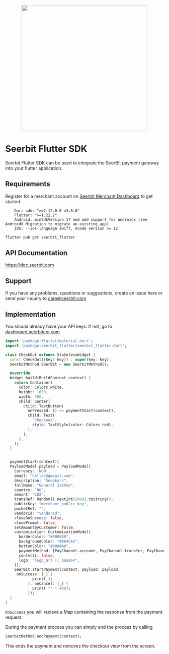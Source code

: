 <p align="center">
<img width="400" valign="top" src="https://assets.seerbitapi.com/images/seerbit_logo_type.png" data-canonical-src="https://res.cloudinary.com/dpejkbof5/image/upload/v1620323718/Seerbit_logo_png_ddcor4.png" style="max-width:100%; ">
</p>

# Seerbit Flutter SDK

Seerbit Flutter SDK can be used to integrate the SeerBit payment gateway into your flutter application. 

## Requirements 
Register for a merchant account on [Seerbit Merchant Dashboard](https://dashboard.seerbitapi.com) to get started. 

```
    Dart sdk: ">=2.12.0-0 <3.0.0"
    Flutter: ">=1.22.2"
    Android: minSdkVersion 17 and add support for androidx (see AndroidX Migration to migrate an existing app)
    iOS: --ios-language swift, Xcode version >= 12
```

```bash
flutter pub get seerbit_flutter
```

## API Documentation 
   https://doc.seerbit.com

## Support 
If you have any problems, questions or suggestions, create an issue here or send your inquiry to care@seerbit.com

## Implementation
You should already have your API keys. If not, go to [dashboard.seerbitapi.com](https://dashboard.seerbitapi.com).
```dart
import 'package:flutter/material.dart';
import 'package:seerbit_flutter/seerbit_flutter.dart';

class CheckOut extends StatelessWidget {
  const CheckOut({Key? key}) : super(key: key);
  SeerbitMethod SeerBit = new SeerbitMethod();  

  @override
  Widget build(BuildContext context) {
    return Container(
      color: Colors.white,
      height: 1000,
      width: 500,
      child: Center(
        child: TextButton(
          onPressed: () => paymentStart(context),
          child: Text(
            "Checkout",
            style: TextStyle(color: Colors.red),
          ),
        ),
      ),
    );
  }


  paymentStart(context){
  PayloadModel payload = PayloadModel(
    currency: 'NGN',
    email: "hellxo@gmxail.com",
    description: "Sneakers",
    fullName: "General ZxXXod",
    country: "NG",
    amount: "102",
    transRef: Random().nextInt(2000).toString(),
    publicKey: "merchant_public_key",
    pocketRef: "",
    vendorId: "vendorId",
    closeOnSuccess: false,
    closePrompt: false,
    setAmountByCustomer: false,
    customization: CustomizationModel(
      borderColor: "#000000",
      backgroundColor: "#004C64",
      buttonColor: "#0084A0",
      paymentMethod: [PayChannel.account, PayChannel.transfer, PayChannel.card, PayChannel.momo],
      confetti: false,
      logo: "logo_url || base64",
    ));
    SeerBit.startPayment(context, payload: payload,
     onSuccess: (_) {
            print(_);
          }, onCancel: (_) {
            print('*' * 400);
          });
  }
}

```
```OnSuccess``` you will recieve a Map containing the response from the payment request.


During the payment process you can simply end the process by calling 
```dart
SeerbitMethod.endPayment(context);
```
This ends the payment and removes the checkout view from the screen.
